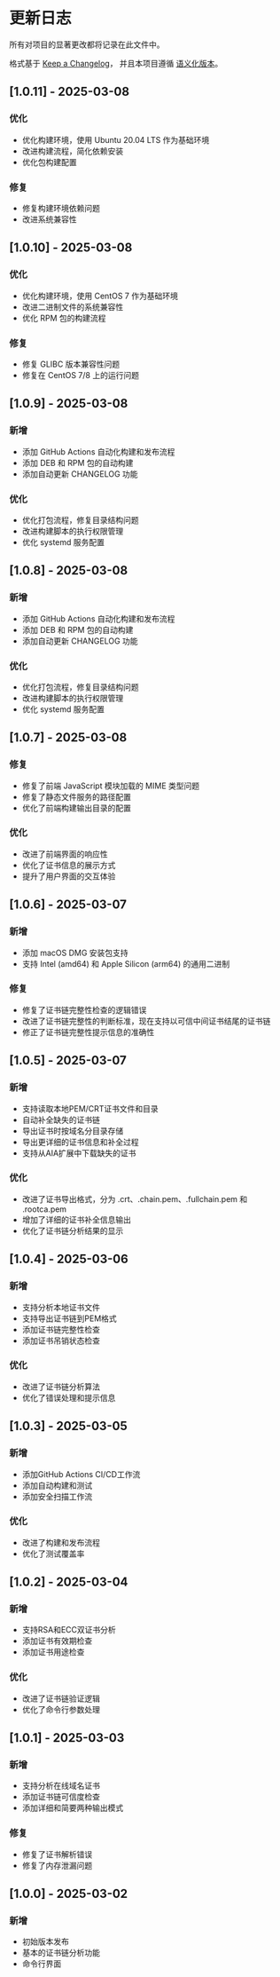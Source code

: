 # 更新日志

所有对项目的显著更改都将记录在此文件中。

格式基于 [Keep a Changelog](https://keepachangelog.com/zh-CN/1.0.0/)，
并且本项目遵循 [语义化版本](https://semver.org/lang/zh-CN/)。

## [1.0.11] - 2025-03-08

### 优化

- 优化构建环境，使用 Ubuntu 20.04 LTS 作为基础环境
- 改进构建流程，简化依赖安装
- 优化包构建配置

### 修复

- 修复构建环境依赖问题
- 改进系统兼容性

## [1.0.10] - 2025-03-08

### 优化

- 优化构建环境，使用 CentOS 7 作为基础环境
- 改进二进制文件的系统兼容性
- 优化 RPM 包的构建流程

### 修复

- 修复 GLIBC 版本兼容性问题
- 修复在 CentOS 7/8 上的运行问题

## [1.0.9] - 2025-03-08

### 新增

- 添加 GitHub Actions 自动化构建和发布流程
- 添加 DEB 和 RPM 包的自动构建
- 添加自动更新 CHANGELOG 功能

### 优化

- 优化打包流程，修复目录结构问题
- 改进构建脚本的执行权限管理
- 优化 systemd 服务配置

## [1.0.8] - 2025-03-08

### 新增

- 添加 GitHub Actions 自动化构建和发布流程
- 添加 DEB 和 RPM 包的自动构建
- 添加自动更新 CHANGELOG 功能

### 优化

- 优化打包流程，修复目录结构问题
- 改进构建脚本的执行权限管理
- 优化 systemd 服务配置

## [1.0.7] - 2025-03-08

### 修复

- 修复了前端 JavaScript 模块加载的 MIME 类型问题
- 修复了静态文件服务的路径配置
- 优化了前端构建输出目录的配置

### 优化

- 改进了前端界面的响应性
- 优化了证书信息的展示方式
- 提升了用户界面的交互体验

## [1.0.6] - 2025-03-07

### 新增

- 添加 macOS DMG 安装包支持
- 支持 Intel (amd64) 和 Apple Silicon (arm64) 的通用二进制

### 修复

- 修复了证书链完整性检查的逻辑错误
- 改进了证书链完整性的判断标准，现在支持以可信中间证书结尾的证书链
- 修正了证书链完整性提示信息的准确性

## [1.0.5] - 2025-03-07

### 新增

- 支持读取本地PEM/CRT证书文件和目录
- 自动补全缺失的证书链
- 导出证书时按域名分目录存储
- 导出更详细的证书信息和补全过程
- 支持从AIA扩展中下载缺失的证书

### 优化

- 改进了证书导出格式，分为 .crt、.chain.pem、.fullchain.pem 和 .rootca.pem
- 增加了详细的证书补全信息输出
- 优化了证书链分析结果的显示

## [1.0.4] - 2025-03-06

### 新增

- 支持分析本地证书文件
- 支持导出证书链到PEM格式
- 添加证书链完整性检查
- 添加证书吊销状态检查

### 优化

- 改进了证书链分析算法
- 优化了错误处理和提示信息

## [1.0.3] - 2025-03-05

### 新增

- 添加GitHub Actions CI/CD工作流
- 添加自动构建和测试
- 添加安全扫描工作流

### 优化

- 改进了构建和发布流程
- 优化了测试覆盖率

## [1.0.2] - 2025-03-04

### 新增

- 支持RSA和ECC双证书分析
- 添加证书有效期检查
- 添加证书用途检查

### 优化

- 改进了证书链验证逻辑
- 优化了命令行参数处理

## [1.0.1] - 2025-03-03

### 新增

- 支持分析在线域名证书
- 添加证书链可信度检查
- 添加详细和简要两种输出模式

### 修复

- 修复了证书解析错误
- 修复了内存泄漏问题

## [1.0.0] - 2025-03-02

### 新增

- 初始版本发布
- 基本的证书链分析功能
- 命令行界面
